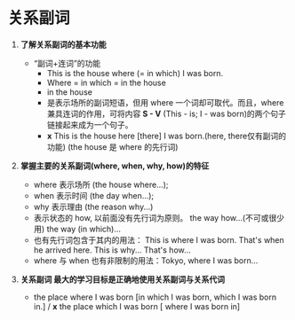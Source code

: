 # **关系副词**

1. **了解关系副词的基本功能**
    - “副词+连词”的功能
        - This is the house where (= in which) I was born.
        - Where = in which = in the house
        - in the house
        - 是表示场所的副词短语，但用 where 一个词却可取代。而且，where 兼具连词的作用，可将内容 **S - V** (This - is; I - was born)的两个句子链接起来成为一个句子。
        - **x** This is the house here [there] I was born.(here, there仅有副词的功能) (the house 是 where 的先行词)

1. **掌握主要的关系副词(where, when, why, how)的特征**
    - where 表示场所 (the house where...);
    - when 表示时间 (the day when...);
    - why 表示理由 (the reason why...)
    - 表示状态的 how, 以前面没有先行词为原则。 the way how...(不可或很少用) the way (in which)...
    - 也有先行词包含于其内的用法： This is where I was born. That's when he arrived here. This is why... That's how...
    - where 与 when 也有非限制的用法：Tokyo, where I was born...

1. **关系副词 最大的学习目标是正确地使用关系副词与关系代词**
    - the place where I was born [in which I was born, which I was born in.] / **x** the place which I was born [ where I was born in]